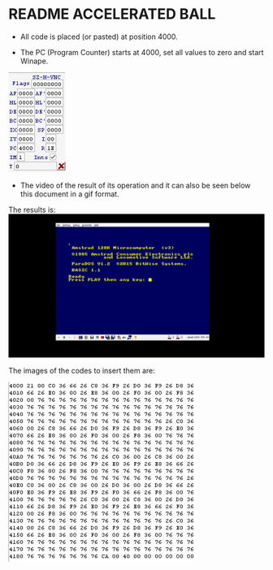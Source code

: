 # README ACCELERATED BALL

- All code is placed (or pasted) at position 4000.

- The PC (Program Counter) starts at 4000, set all values to zero and start Winape.

![](https://github.com/aggranadoss/amstradcpc-machine-code/blob/master/images/accelerated_ball/accelerated_ball.png)

- The video of the result of its operation and it can also be seen below this document in a gif format.


The results is:
![](https://github.com/aggranadoss/amstradcpc-machine-code/blob/master/images/accelerated_ball/gifs/accelerated_ball.gif)

The images of the codes to insert them are:

![](https://github.com/aggranadoss/amstradcpc-machine-code/blob/master/images/accelerated_ball/pelota_acelerada.png)